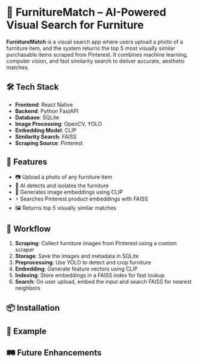 # 🔎 FurnitureMatch – AI-Powered Visual Search for Furniture

**FurnitureMatch** is a visual search app where users upload a photo of a furniture item, and the system returns the top 5 most visually similar purchasable items scraped from Pinterest. It combines machine learning, computer vision, and fast similarity search to deliver accurate, aesthetic matches.

## 🛠 Tech Stack

- **Frontend**: React Native 
- **Backend**: Python FastAPI  
- **Database**: SQLite  
- **Image Processing**: OpenCV, YOLO  
- **Embedding Model**: CLIP  
- **Similarity Search**: FAISS  
- **Scraping Source**: Pinterest  

## 🚀 Features

- 📷 Upload a photo of any furniture item  
- 🧠 AI detects and isolates the furniture  
- 🧬 Generates image embeddings using CLIP  
- ⚡ Searches Pinterest product embeddings with FAISS  
- 🖼 Returns top 5 visually similar matches  


## 🔄 Workflow

1. **Scraping**: Collect furniture images from Pinterest using a custom scraper  
2. **Storage**: Save the images and metadata in SQLite  
3. **Preprocessing**: Use YOLO to detect and crop furniture  
4. **Embedding**: Generate feature vectors using CLIP  
5. **Indexing**: Store embeddings in a FAISS index for fast lookup  
6. **Search**: On user upload, embed the input and search FAISS for nearest neighbors  

## 📦 Installation


## 🧪 Example


## 🛤 Future Enhancements






